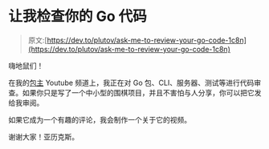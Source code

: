 # 让我检查你的 Go 代码

> 原文:[https://dev.to/plutov/ask-me-to-review-your-go-code-1c8n](https://dev.to/plutov/ask-me-to-review-your-go-code-1c8n)

嗨地鼠们！

在我的[包主](https://www.youtube.com/packagemain) Youtube 频道上，我正在对 Go 包、CLI、服务器、测试等进行代码审查。如果你只是写了一个中小型的围棋项目，并且不害怕与人分享，你可以把它发给我审阅。

如果它成为一个有趣的评论，我会制作一个关于它的视频。

谢谢大家！亚历克斯。